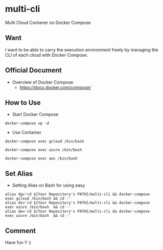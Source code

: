 # multi-cli

Multi Cloud Contaner on Docker Compose

## Want

I want to be able to carry the execution environment freely by managing the CLI of each cloud with Docker Compose.

## Official Document

+ Overview of Docker Compose
  + https://docs.docker.com/compose/

## How to Use

+ Start Docker Compose

```
docker-compose up -d
```

+ Use Container

```
docker-compose exec gcloud /bin/bash
```
```
docker-compose exec azure /bin/bash
```
```
docker-compose exec aws /bin/bash
```

## Set Alias

+ Setting Alias on Bash for using easy

```
alias dg='cd ${Your Repository's PATH}/multi-cli && docker-compose exec gcloud /bin/bash && cd -' 
alias dz='cd ${Your Repository's PATH}/multi-cli && docker-compose exec azure /bin/bash  && cd -'
alias dw='cd ${Your Repository's PATH}/multi-cli && docker-compose exec azure /bin/bash  && cd -'
```

## Comment

Have fun !! :)
